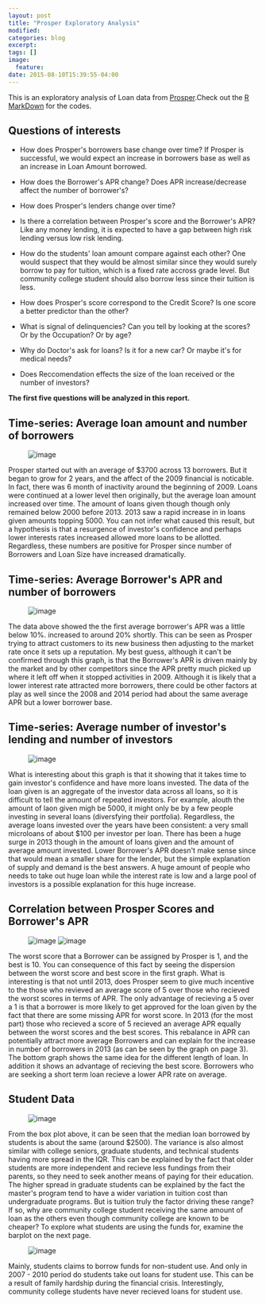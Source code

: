 ```yaml
---
layout: post
title: "Prosper Exploratory Analysis"
modified:
categories: blog
excerpt:
tags: []
image:
  feature:
date: 2015-08-10T15:39:55-04:00
---
```


This is an exploratory analysis of Loan data from [Prosper][prosperweb].Check out the [R MarkDown][prospercode] for the codes.


## Questions of interests

* How does Prosper's borrowers base change over time? If Prosper is successful, we would expect an increase in borrowers base as well as an increase in Loan Amount borrowed. 

* How does the Borrower's APR change? Does APR increase/decrease affect the number of borrower's? 

* How does Prosper's lenders change over time? 

* Is there a correlation between Prosper's score and the Borrower's APR? Like any money lending, it is expected to have a gap between high risk lending versus low risk lending.

* How do the students' loan amount compare against each other? One would suspect that they would be almost similar since they would surely borrow to pay for tuition, which is a fixed rate accross grade level. But community college student should also borrow less since their tuition is less. 

* How does Prosper's score correspond to the Credit Score? Is one score a better predictor than the other?

* What is signal of delinquencies? Can you tell by looking at the scores? Or by the Occupation? Or by age?

* Why do Doctor's ask for loans? Is it for a new car? Or maybe it's for medical needs?

* Does Reccomendation effects the size of the loan received or the number of investors?

__The first five questions will be analyzed in this report.__

## Time-series: Average loan amount and number of borrowers

<figure>
	<img src="{{ site.url }}/images/timeseries1.png" alt="image">
	<figcaption></figcaption>
</figure>

Prosper started out with an average of $3700 across 13 borrowers. But it began to grow for 2 years, and the affect of the 2009 financial is noticable. In fact, there was 6 month of inactivity around the beginning of 2009. Loans were continued at a lower level then originally, but the average loan amount increased over time. The amount of loans given though though only remained below 2000 before 2013. 2013 saw a rapid increase in in loans given amounts topping 5000. You can not infer what caused this result, but a hypothesis is that a resurgence of investor's confidence and perhaps lower interests rates increased allowed more loans to be allotted. Regardless, these numbers are positive for Prosper since number of Borrowers and Loan Size have increased dramatically. 

## Time-series: Average Borrower's APR and number of borrowers

<figure>
	<img src="{{ site.url }}/images/timeseries2.png" alt="image">
	<figcaption></figcaption>
</figure>

The data above showed the the first average borrower's APR was a little below 10%. increased to around 20% shortly. This can be seen as Prosper trying to attract customers to its new business then adjusting to the market rate once it sets up a reputation. My best guess, although it can't be confirmed through this graph, is that the Borrower's APR is driven mainly by the market and by other competitors since the APR pretty much picked up where it left off when it stopped activities in 2009. Although it is likely that a lower interest rate attracted more borrowers, there could be other factors at play as well since the 2008 and 2014 period had about the same average APR but a lower borrower base.  

## Time-series: Average number of investor's lending and number of investors

<figure>
	<img src="{{ site.url }}/images/timeseries3.png" alt="image">
	<figcaption></figcaption>
</figure>

What is interesting about this graph is that it showing that it takes time to gain investor's confidence and have more loans invested. The data of the loan given is an aggregate of the investor data across all loans, so it is difficult to tell the amount of repeated investors. For example, alouth the amount of laon given migh be 5000, it might only be by a few people investing in several loans (diversfying their portfolia). Regardless, the average loans invested over the years have been consistent: a very small microloans of about $100 per investor per loan. There has been a huge surge in 2013 though in the amount of loans given and the amount of average amount invested. Lower Borrower's APR doesn't make sense since that would mean a smaller share for the lender, but the simple explanation of supply and demand is the best answers. A huge amount of people who needs to take out huge loan while the interest rate is low and a large pool of investors is a possible explanation for this huge increase. 

## Correlation between Prosper Scores and Borrower's APR

<figure>
	<img src="{{ site.url }}/images/correlation1.png" alt="image">
	<img src="{{ site.url }}/images/correlation2.png" alt="image">
	<figcaption></figcaption>
</figure>

The worst score that a Borrower can be assigned by Prosper is 1, and the best is 10. You can consequence of this fact by seeing the dispersion between the worst score and best score in the first graph. What is interesting is that not until 2013, does Prosper seem to give much incentive to the those who revieved an average score of 5 over those who recieved the worst scores in terms of APR. The only advantage of recieving a 5 over a 1 is that a borrower is more likely to get approved for the loan given by the fact that there are some missing APR for worst score. In 2013 (for the most part) those who recieved a score of 5 recieved an average APR equally between the worst scores and the best scores. This rebalance in APR can potentially attract more average Borrowers and can explain for the increase in number of borrowers in 2013 (as can be seen by the graph on page 3). The bottom graph shows the same idea for the different length of loan. In addition it shows an advantage of recieving the best score. Borrowers who are seeking a short term loan recieve a lower APR rate on average.  

## Student Data

<figure>
	<img src="{{ site.url }}/images/student_data1.png" alt="image">
	<figcaption></figcaption>
</figure>

From the box plot above, it can be seen that the median loan borrowed by students is about the same (around $2500). The variance is also almost similar with college seniors, graduate students, and technical students having more spread in the IQR. This can be explained by the fact that older students are more independent and recieve less fundings from their parents, so they need to seek another means of paying for their education. The higher spread in graduate students can be explained by the fact the master's program tend to have a wider variation in tuition cost than undergraduate programs. But is tuition truly the factor driving these range? If so, why are community college student receiving the same amount of loan as the others even though community college are known to be cheaper? To explore what students are using the funds for, examine the barplot on the next page. 

<figure>
	<img src="{{ site.url }}/images/student_data2.png" alt="image">
	<figcaption></figcaption>
</figure>

Mainly, students claims to borrow funds for non-student use. And only in 2007 - 2010 period do students take out loans for student use. This can be a result of family hardship during the financial crisis. Interestingly, community college students have never recieved loans for student use.  


[prospercode]: https://github.com/vincentpham1991/ProsperExploratoryAnalysis/blob/master/prosper_exploratory.RMD

[prosperweb]: https://www.prosper.com/tools/